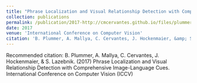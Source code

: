 ```yaml
---
title: "Phrase Localization and Visual Relationship Detection with Comprehensive Image-Language Cues"
collection: publications
permalink: /publication/2017-http://cmcervantes.github.io/files/plummer_2017_phrase.pdf
date: 2017
venue: 'International Conference on Computer Vision'
citation: 'B. Plummer, A. Mallya, C. Cervantes, J. Hockenmaier, &amp; S. Lazebnik. (2017) Phrase Localization and Visual Relationship Detection with Comprehensive Image-Language Cues. International Conference on Computer Vision (ICCV) '
---
```

Recommended citation: B. Plummer, A. Mallya, C. Cervantes, J. Hockenmaier, & S. Lazebnik. (2017) Phrase Localization and Visual Relationship Detection with Comprehensive Image-Language Cues. International Conference on Computer Vision (ICCV) 